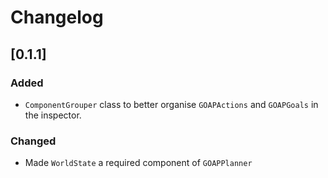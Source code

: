 # Changelog

## [0.1.1]

### Added
- `ComponentGrouper` class to better organise `GOAPActions` and `GOAPGoals` in the inspector.

### Changed
- Made `WorldState` a required component of `GOAPPlanner`
